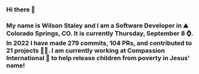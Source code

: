 ### Hi there 👋

### My name is Wilson Staley and I am a Software Developer in ⛰ Colorado Springs, CO.  It is currently Thursday, September 8 ⌚. In 2022 I have made 279 commits, 104 PRs, and contributed to 21 projects 👨‍💻. I am currently working at Compassion International 🏢 to help release children from poverty in Jesus' name!